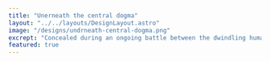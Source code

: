 ```yaml
---
title: "Unerneath the central dogma"
layout: "../../layouts/DesignLayout.astro"
image: "/designs/undrneath-central-dogma.png"
excrept: "Concealed during an ongoing battle between the dwindling humanity and the angels, Beneath NERV HQ lies hidden the mother of all angels"
featured: true
---
```

